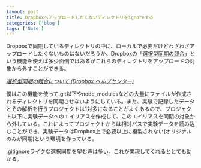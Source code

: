 ```yaml
---
layout: post
title: Dropboxへアップロードしたくないディレクトリをignoreする
categories: ['blog']
tags: ['Note']
---
```


Dropboxで同期しているディレクトリの中に、ローカルで必要だけどわざわざアップロードしたくないものはないだろうか。Dropboxの「[選択型同期の競合](https://www.dropbox.com/ja/help/1946)」という機能を使えば多少面倒ではあるがこれらのディレクトリをアップロードの対象から外すことができる。

<cite>[選択型同期の競合について (Dropbox ヘルプセンター)](https://www.dropbox.com/ja/help/1946)</cite>

僕はこの機能を使って.git以下やnode\_modulesなどの大量にファイルが作成されるディレクトリを同期させないようにしている。また、実験で記録したデータとその解析を行うプロジェクトは1対多になることがよくあるので、プロジェクト以下に実験データへのエイリアスを作成して、このエイリアスを同期の対象から外している。これによってプロジェクトからは相対パスで実験データを読み込むことができ、実験データはDropbox上で必要以上に複製されない(オリジナルのみが同期)という環境を作っている。

[.gitignoreライクな選択同期を望む声は多い](https://www.dropboxforum.com/hc/en-us/community/posts/201289669-Ignore-folder-without-selective-sync-)。これが実現してくれるととても助かる。